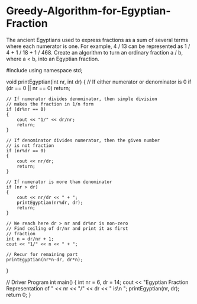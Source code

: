 # Greedy-Algorithm-for-Egyptian-Fraction
The ancient Egyptians used to express fractions as a sum of several terms where each numerator is one. For example, 4 / 13 can be represented as 1 / 4 + 1 / 18 + 1 / 468.  Create an algorithm to turn an ordinary fraction a / b, where a &lt; b, into an Egyptian fraction.


#include <iostream> 
using namespace std; 
  
void printEgyptian(int nr, int dr) 
{ 
    // If either numerator or denominator is 0 
    if (dr == 0 || nr == 0) 
        return; 
  
    // If numerator divides denominator, then simple division 
    // makes the fraction in 1/n form 
    if (dr%nr == 0) 
    { 
        cout << "1/" << dr/nr; 
        return; 
    } 
  
    // If denominator divides numerator, then the given number 
    // is not fraction 
    if (nr%dr == 0) 
    { 
        cout << nr/dr; 
        return; 
    } 
  
    // If numerator is more than denominator 
    if (nr > dr) 
    { 
        cout << nr/dr << " + "; 
        printEgyptian(nr%dr, dr); 
        return; 
    } 
  
    // We reach here dr > nr and dr%nr is non-zero 
    // Find ceiling of dr/nr and print it as first 
    // fraction 
    int n = dr/nr + 1; 
    cout << "1/" << n << " + "; 
  
    // Recur for remaining part 
    printEgyptian(nr*n-dr, dr*n); 
 } 
  
// Driver Program 
int main() 
{ 
    int nr = 6, dr = 14; 
    cout << "Egyptian Fraction Representation of "
         << nr << "/" << dr << " is\n "; 
    printEgyptian(nr, dr); 
    return 0; 
}
